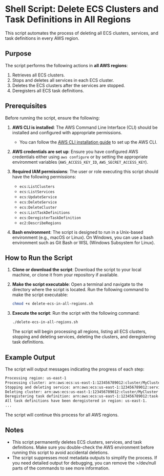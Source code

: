 # Shell Script: Delete ECS Clusters and Task Definitions in All Regions

This script automates the process of deleting all ECS clusters, services, and task definitions in every AWS region.

## Purpose

The script performs the following actions in **all AWS regions**:
1. Retrieves all ECS clusters.
2. Stops and deletes all services in each ECS cluster.
3. Deletes the ECS clusters after the services are stopped.
4. Deregisters all ECS task definitions.

## Prerequisites

Before running the script, ensure the following:

1. **AWS CLI is installed**: The AWS Command Line Interface (CLI) should be installed and configured with appropriate permissions.
   - You can follow the [AWS CLI installation guide](https://docs.aws.amazon.com/cli/latest/userguide/install-cliv2.html) to set up the AWS CLI.
   
2. **AWS credentials are set up**: Ensure you have configured AWS credentials either using `aws configure` or by setting the appropriate environment variables (`AWS_ACCESS_KEY_ID`, `AWS_SECRET_ACCESS_KEY`).
   
3. **Required IAM permissions**: The user or role executing this script should have the following permissions:
   - `ecs:ListClusters`
   - `ecs:ListServices`
   - `ecs:UpdateService`
   - `ecs:DeleteService`
   - `ecs:DeleteCluster`
   - `ecs:ListTaskDefinitions`
   - `ecs:DeregisterTaskDefinition`
   - `ec2:DescribeRegions`

4. **Bash environment**: The script is designed to run in a Unix-based environment (e.g., macOS or Linux). On Windows, you can use a bash environment such as Git Bash or WSL (Windows Subsystem for Linux).

## How to Run the Script

1. **Clone or download the script**:
   Download the script to your local machine, or clone it from your repository if available.

2. **Make the script executable**:
   Open a terminal and navigate to the directory where the script is located. Run the following command to make the script executable:
   
   ```bash
   chmod +x delete-ecs-in-all-regions.sh
   ```

3. **Execute the script**: Run the script with the following command:

   ```bash
   ./delete-ecs-in-all-regions.sh
   ```

   The script will begin processing all regions, listing all ECS clusters, stopping and deleting services, deleting the clusters, and deregistering task definitions.

## Example Output

The script will output messages indicating the progress of each step:

```bash
Processing region: us-east-1
Processing cluster: arn:aws:ecs:us-east-1:123456789012:cluster/MyCluster in region: us-east-1
Stopping and deleting service: arn:aws:ecs:us-east-1:123456789012:service/MyService in cluster: MyCluster
Deleting cluster: arn:aws:ecs:us-east-1:123456789012:cluster/MyCluster in region: us-east-1
Deregistering task definition: arn:aws:ecs:us-east-1:123456789012:task-definition/MyTaskDef:1 in region: us-east-1
All task definitions have been deregistered in region: us-east-1.
...
```

The script will continue this process for all AWS regions.

## Notes

- This script permanently deletes ECS clusters, services, and task definitions. Make sure you double-check the AWS environment before running this script to avoid accidental deletions.
- The script suppresses most metadata outputs to simplify the process. If you need detailed output for debugging, you can remove the >/dev/null parts of the commands to see more information.